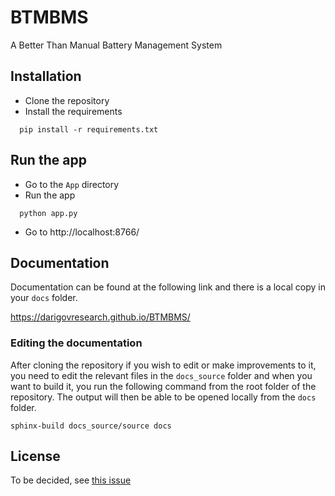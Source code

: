 # BTMBMS
A Better Than Manual Battery Management System

## Installation
- Clone the repository
- Install the requirements 
```
  pip install -r requirements.txt
```

## Run the app
- Go to the `App` directory
- Run the app

```
  python app.py
```
- Go to http://localhost:8766/

## Documentation
Documentation can be found at the following link and there is a local copy in your `docs` folder.

https://darigovresearch.github.io/BTMBMS/

### Editing the documentation

After cloning the repository if you wish to edit or make improvements to it, you need to edit the relevant files in the `docs_source` folder and when you want to build it, you run the following command from the root folder of the repository. The output will then be able to be opened locally from the `docs` folder.

```
sphinx-build docs_source/source docs
```

## License
To be decided, see [this issue](https://github.com/darigovresearch/BTMBMS/issues/2)
